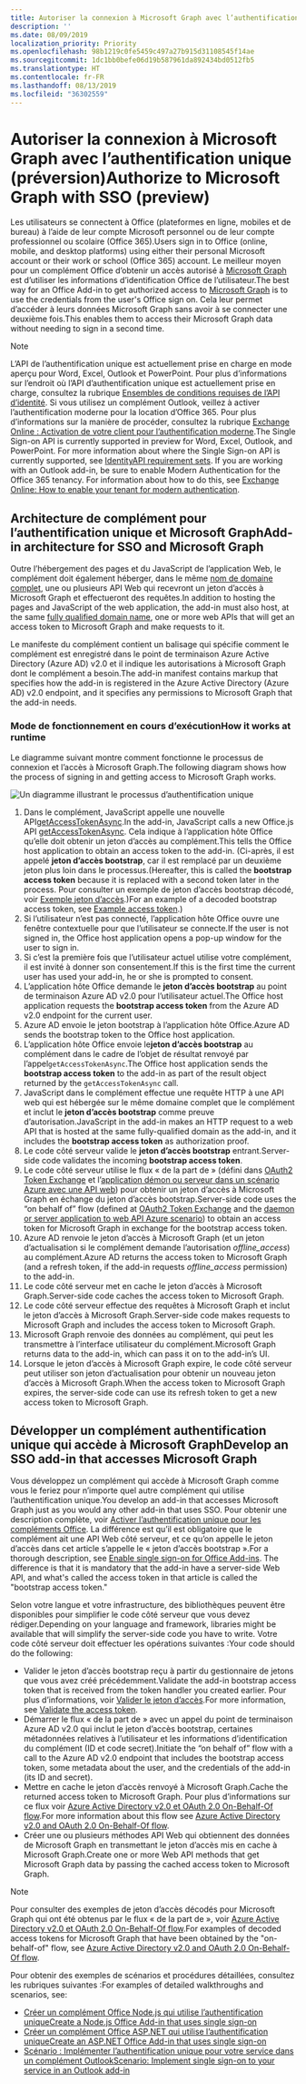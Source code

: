 ```yaml
---
title: Autoriser la connexion à Microsoft Graph avec l’authentification unique
description: ''
ms.date: 08/09/2019
localization_priority: Priority
ms.openlocfilehash: 98b1219c0fe5459c497a27b915d31108545f14ae
ms.sourcegitcommit: 1dc1bb0befe06d19b587961da892434bd0512fb5
ms.translationtype: HT
ms.contentlocale: fr-FR
ms.lasthandoff: 08/13/2019
ms.locfileid: "36302559"
---
```

# <a name="authorize-to-microsoft-graph-with-sso-preview"></a><span data-ttu-id="bb688-102">Autoriser la connexion à Microsoft Graph avec l’authentification unique (préversion)</span><span class="sxs-lookup"><span data-stu-id="bb688-102">Authorize to Microsoft Graph with SSO (preview)</span></span>

<span data-ttu-id="bb688-103">Les utilisateurs se connectent à Office (plateformes en ligne, mobiles et de bureau) à l’aide de leur compte Microsoft personnel ou de leur compte professionnel ou scolaire (Office 365).</span><span class="sxs-lookup"><span data-stu-id="bb688-103">Users sign in to Office (online, mobile, and desktop platforms) using either their personal Microsoft account or their work or school (Office 365) account.</span></span> <span data-ttu-id="bb688-104">Le meilleur moyen pour un complément Office d’obtenir un accès autorisé à [Microsoft Graph](https://developer.microsoft.com/graph/docs) est d’utiliser les informations d’identification Office de l’utilisateur.</span><span class="sxs-lookup"><span data-stu-id="bb688-104">The best way for an Office Add-in to get authorized access to [Microsoft Graph](https://developer.microsoft.com/graph/docs) is to use the credentials from the user's Office sign on.</span></span> <span data-ttu-id="bb688-105">Cela leur permet d’accéder à leurs données Microsoft Graph sans avoir à se connecter une deuxième fois.</span><span class="sxs-lookup"><span data-stu-id="bb688-105">This enables them to access their Microsoft Graph data without needing to sign in a second time.</span></span> 

> [!NOTE]
> <span data-ttu-id="bb688-p102">L’API de l’authentification unique est actuellement prise en charge en mode aperçu pour Word, Excel, Outlook et PowerPoint. Pour plus d’informations sur l’endroit où l’API d’authentification unique est actuellement prise en charge, consultez la rubrique [Ensembles de conditions requises de l’API d’identité](/office/dev/add-ins/reference/requirement-sets/identity-api-requirement-sets). Si vous utilisez un complément Outlook, veillez à activer l’authentification moderne pour la location d’Office 365. Pour plus d’informations sur la manière de procéder, consultez la rubrique [Exchange Online : Activation de votre client pour l’authentification moderne](https://social.technet.microsoft.com/wiki/contents/articles/32711.exchange-online-how-to-enable-your-tenant-for-modern-authentication.aspx).</span><span class="sxs-lookup"><span data-stu-id="bb688-p102">The Single Sign-on API is currently supported in preview for Word, Excel, Outlook, and PowerPoint. For more information about where the Single Sign-on API is currently supported, see [IdentityAPI requirement sets](/office/dev/add-ins/reference/requirement-sets/identity-api-requirement-sets). If you are working with an Outlook add-in, be sure to enable Modern Authentication for the Office 365 tenancy. For information about how to do this, see [Exchange Online: How to enable your tenant for modern authentication](https://social.technet.microsoft.com/wiki/contents/articles/32711.exchange-online-how-to-enable-your-tenant-for-modern-authentication.aspx).</span></span>

## <a name="add-in-architecture-for-sso-and-microsoft-graph"></a><span data-ttu-id="bb688-110">Architecture de complément pour l’authentification unique et Microsoft Graph</span><span class="sxs-lookup"><span data-stu-id="bb688-110">Add-in architecture for SSO and Microsoft Graph</span></span>

<span data-ttu-id="bb688-111">Outre l’hébergement des pages et du JavaScript de l’application Web, le complément doit également héberger, dans le même [nom de domaine complet](/windows/desktop/DNS/f-gly#_dns_fully_qualified_domain_name_fqdn__gly), une ou plusieurs API Web qui recevront un jeton d’accès à Microsoft Graph et effectueront des requêtes.</span><span class="sxs-lookup"><span data-stu-id="bb688-111">In addition to hosting the pages and JavaScript of the web application, the add-in must also host, at the same [fully qualified domain name](/windows/desktop/DNS/f-gly#_dns_fully_qualified_domain_name_fqdn__gly), one or more web APIs that will get an access token to Microsoft Graph and make requests to it.</span></span>

<span data-ttu-id="bb688-112">Le manifeste du complément contient un balisage qui spécifie comment le complément est enregistré dans le point de terminaison Azure Active Directory (Azure AD) v2.0 et il indique les autorisations à Microsoft Graph dont le complément a besoin.</span><span class="sxs-lookup"><span data-stu-id="bb688-112">The add-in manifest contains markup that specifies how the add-in is registered in the Azure Active Directory (Azure AD) v2.0 endpoint, and it specifies any permissions to Microsoft Graph that the add-in needs.</span></span>

### <a name="how-it-works-at-runtime"></a><span data-ttu-id="bb688-113">Mode de fonctionnement en cours d’exécution</span><span class="sxs-lookup"><span data-stu-id="bb688-113">How it works at runtime</span></span>

<span data-ttu-id="bb688-114">Le diagramme suivant montre comment fonctionne le processus de connexion et l’accès à Microsoft Graph.</span><span class="sxs-lookup"><span data-stu-id="bb688-114">The following diagram shows how the process of signing in and getting access to Microsoft Graph works.</span></span>

![Un diagramme illustrant le processus d’authentification unique](../images/sso-access-to-microsoft-graph.png)

1. <span data-ttu-id="bb688-116">Dans le complément, JavaScript appelle une nouvelle API[getAccessTokenAsync](/office/dev/add-ins/develop/sso-in-office-add-ins#sso-api-reference).</span><span class="sxs-lookup"><span data-stu-id="bb688-116">In the add-in, JavaScript calls a new Office.js API [getAccessTokenAsync](/office/dev/add-ins/develop/sso-in-office-add-ins#sso-api-reference).</span></span> <span data-ttu-id="bb688-117">Cela indique à l’application hôte Office qu’elle doit obtenir un jeton d’accès au complément.</span><span class="sxs-lookup"><span data-stu-id="bb688-117">This tells the Office host application to obtain an access token to the add-in.</span></span> <span data-ttu-id="bb688-118">(Ci-après, il est appelé **jeton d’accès bootstrap**, car il est remplacé par un deuxième jeton plus loin dans le processus.</span><span class="sxs-lookup"><span data-stu-id="bb688-118">(Hereafter, this is called the **bootstrap access token** because it is replaced with a second token later in the process.</span></span> <span data-ttu-id="bb688-119">Pour consulter un exemple de jeton d’accès bootstrap décodé, voir [Exemple jeton d’accès](sso-in-office-add-ins.md#example-access-token).)</span><span class="sxs-lookup"><span data-stu-id="bb688-119">For an example of a decoded bootstrap access token, see [Example access token](sso-in-office-add-ins.md#example-access-token).)</span></span>
1. <span data-ttu-id="bb688-120">Si l’utilisateur n’est pas connecté, l’application hôte Office ouvre une fenêtre contextuelle pour que l’utilisateur se connecte.</span><span class="sxs-lookup"><span data-stu-id="bb688-120">If the user is not signed in, the Office host application opens a pop-up window for the user to sign in.</span></span>
1. <span data-ttu-id="bb688-121">Si c’est la première fois que l’utilisateur actuel utilise votre complément, il est invité à donner son consentement.</span><span class="sxs-lookup"><span data-stu-id="bb688-121">If this is the first time the current user has used your add-in, he or she is prompted to consent.</span></span>
1. <span data-ttu-id="bb688-122">L’application hôte Office demande le **jeton d’accès bootstrap** au point de terminaison Azure AD v2.0 pour l’utilisateur actuel.</span><span class="sxs-lookup"><span data-stu-id="bb688-122">The Office host application requests the **bootstrap access token** from the Azure AD v2.0 endpoint for the current user.</span></span>
1. <span data-ttu-id="bb688-123">Azure AD envoie le jeton bootstrap à l’application hôte Office.</span><span class="sxs-lookup"><span data-stu-id="bb688-123">Azure AD sends the bootstrap token to the Office host application.</span></span>
1. <span data-ttu-id="bb688-124">L’application hôte Office envoie le**jeton d’accès bootstrap** au complément dans le cadre de l’objet de résultat renvoyé par l’appel`getAccessTokenAsync`.</span><span class="sxs-lookup"><span data-stu-id="bb688-124">The Office host application sends the **bootstrap access token** to the add-in as part of the result object returned by the `getAccessTokenAsync` call.</span></span>
1. <span data-ttu-id="bb688-125">JavaScript dans le complément effectue une requête HTTP à une API web qui est hébergée sur le même domaine complet que le complément et inclut le **jeton d’accès bootstrap** comme preuve d’autorisation.</span><span class="sxs-lookup"><span data-stu-id="bb688-125">JavaScript in the add-in makes an HTTP request to a web API that is hosted at the same fully-qualified domain as the add-in, and it includes the **bootstrap access token** as authorization proof.</span></span>  
1. <span data-ttu-id="bb688-126">Le code côté serveur valide le **jeton d’accès bootstrap** entrant.</span><span class="sxs-lookup"><span data-stu-id="bb688-126">Server-side code validates the incoming **bootstrap access token**.</span></span>
1. <span data-ttu-id="bb688-127">Le code côté serveur utilise le flux « de la part de » (défini dans [OAuth2 Token Exchange](https://tools.ietf.org/html/draft-ietf-oauth-token-exchange-02) et l’[application démon ou serveur dans un scénario Azure avec une API web](/azure/active-directory/develop/active-directory-authentication-scenarios)) pour obtenir un jeton d’accès à Microsoft Graph en échange du jeton d’accès bootstrap.</span><span class="sxs-lookup"><span data-stu-id="bb688-127">Server-side code uses the “on behalf of” flow (defined at [OAuth2 Token Exchange](https://tools.ietf.org/html/draft-ietf-oauth-token-exchange-02) and the [daemon or server application to web API Azure scenario](/azure/active-directory/develop/active-directory-authentication-scenarios)) to obtain an access token for Microsoft Graph in exchange for the bootstrap access token.</span></span>
1. <span data-ttu-id="bb688-128">Azure AD renvoie le jeton d’accès à Microsoft Graph (et un jeton d’actualisation si le complément demande l’autorisation *offline_access*) au complément.</span><span class="sxs-lookup"><span data-stu-id="bb688-128">Azure AD returns the access token to Microsoft Graph (and a refresh token, if the add-in requests *offline_access* permission) to the add-in.</span></span>
1. <span data-ttu-id="bb688-129">Le code côté serveur met en cache le jeton d’accès à Microsoft Graph.</span><span class="sxs-lookup"><span data-stu-id="bb688-129">Server-side code caches the access token to Microsoft Graph.</span></span>
1. <span data-ttu-id="bb688-130">Le code côté serveur effectue des requêtes à Microsoft Graph et inclut le jeton d’accès à Microsoft Graph.</span><span class="sxs-lookup"><span data-stu-id="bb688-130">Server-side code makes requests to Microsoft Graph and includes the access token to Microsoft Graph.</span></span>
1. <span data-ttu-id="bb688-131">Microsoft Graph renvoie des données au complément, qui peut les transmettre à l’interface utilisateur du complément.</span><span class="sxs-lookup"><span data-stu-id="bb688-131">Microsoft Graph returns data to the add-in, which can pass it on to the add-in’s UI.</span></span>
1. <span data-ttu-id="bb688-132">Lorsque le jeton d’accès à Microsoft Graph expire, le code côté serveur peut utiliser son jeton d’actualisation pour obtenir un nouveau jeton d’accès à Microsoft Graph.</span><span class="sxs-lookup"><span data-stu-id="bb688-132">When the access token to Microsoft Graph expires, the server-side code can use its refresh token to get a new access token to Microsoft Graph.</span></span>

## <a name="develop-an-sso-add-in-that-accesses-microsoft-graph"></a><span data-ttu-id="bb688-133">Développer un complément authentification unique qui accède à Microsoft Graph</span><span class="sxs-lookup"><span data-stu-id="bb688-133">Develop an SSO add-in that accesses Microsoft Graph</span></span>

<span data-ttu-id="bb688-134">Vous développez un complément qui accède à Microsoft Graph comme vous le feriez pour n’importe quel autre complément qui utilise l’authentification unique.</span><span class="sxs-lookup"><span data-stu-id="bb688-134">You develop an add-in that accesses Microsoft Graph just as you would any other add-in that uses SSO.</span></span> <span data-ttu-id="bb688-135">Pour obtenir une description complète, voir [Activer l’authentification unique pour les compléments Office](/office/dev/add-ins/develop/sso-in-office-add-ins). La différence est qu’il est obligatoire que le complément ait une API Web côté serveur, et ce qu’on appelle le jeton d’accès dans cet article s’appelle le « jeton d’accès bootstrap ».</span><span class="sxs-lookup"><span data-stu-id="bb688-135">For a thorough description, see [Enable single sign-on for Office Add-ins](/office/dev/add-ins/develop/sso-in-office-add-ins). The difference is that it is mandatory that the add-in have a server-side Web API, and what's called the access token in that article is called the "bootstrap access token."</span></span> 

<span data-ttu-id="bb688-136">Selon votre langue et votre infrastructure, des bibliothèques peuvent être disponibles pour simplifier le code côté serveur que vous devez rédiger.</span><span class="sxs-lookup"><span data-stu-id="bb688-136">Depending on your language and framework, libraries might be available that will simplify the server-side code you have to write.</span></span> <span data-ttu-id="bb688-137">Votre code côté serveur doit effectuer les opérations suivantes :</span><span class="sxs-lookup"><span data-stu-id="bb688-137">Your code should do the following:</span></span>

* <span data-ttu-id="bb688-138">Valider le jeton d’accès bootstrap reçu à partir du gestionnaire de jetons que vous avez créé précédemment.</span><span class="sxs-lookup"><span data-stu-id="bb688-138">Validate the add-in bootstrap access token that is received from the token handler you created earlier.</span></span> <span data-ttu-id="bb688-139">Pour plus d’informations, voir [Valider le jeton d’accès](sso-in-office-add-ins.md#validate-the-access-token).</span><span class="sxs-lookup"><span data-stu-id="bb688-139">For more information, see [Validate the access token](sso-in-office-add-ins.md#validate-the-access-token).</span></span> 
* <span data-ttu-id="bb688-140">Démarrer le flux « de la part de » avec un appel du point de terminaison Azure AD v2.0 qui inclut le jeton d’accès bootstrap, certaines métadonnées relatives à l’utilisateur et les informations d’identification du complément (ID et code secret).</span><span class="sxs-lookup"><span data-stu-id="bb688-140">Initiate the “on behalf of” flow with a call to the Azure AD v2.0 endpoint that includes the bootstrap access token, some metadata about the user, and the credentials of the add-in (its ID and secret).</span></span>
* <span data-ttu-id="bb688-141">Mettre en cache le jeton d’accès renvoyé à Microsoft Graph.</span><span class="sxs-lookup"><span data-stu-id="bb688-141">Cache the returned access token to Microsoft Graph.</span></span> <span data-ttu-id="bb688-142">Pour plus d’informations sur ce flux voir [Azure Active Directory v2.0 et OAuth 2.0 On-Behalf-Of flow](/azure/active-directory/develop/active-directory-v2-protocols-oauth-on-behalf-of).</span><span class="sxs-lookup"><span data-stu-id="bb688-142">For more information about this flow see [Azure Active Directory v2.0 and OAuth 2.0 On-Behalf-Of flow](/azure/active-directory/develop/active-directory-v2-protocols-oauth-on-behalf-of).</span></span>
* <span data-ttu-id="bb688-143">Créer une ou plusieurs méthodes API Web qui obtiennent des données de Microsoft Graph en transmettant le jeton d’accès mis en cache à Microsoft Graph.</span><span class="sxs-lookup"><span data-stu-id="bb688-143">Create one or more Web API methods that get Microsoft Graph data by passing the cached access token to Microsoft Graph.</span></span>

> [!NOTE]
> <span data-ttu-id="bb688-144">Pour consulter des exemples de jeton d’accès décodés pour Microsoft Graph qui ont été obtenus par le flux « de la part de », voir [Azure Active Directory v2.0 et OAuth 2.0 On-Behalf-Of flow](/azure/active-directory/develop/active-directory-v2-protocols-oauth-on-behalf-of).</span><span class="sxs-lookup"><span data-stu-id="bb688-144">For examples of decoded access tokens for Microsoft Graph that have been obtained by the "on-behalf-of" flow, see [Azure Active Directory v2.0 and OAuth 2.0 On-Behalf-Of flow](/azure/active-directory/develop/active-directory-v2-protocols-oauth-on-behalf-of).</span></span>

<span data-ttu-id="bb688-145">Pour obtenir des exemples de scénarios et procédures détaillées, consultez les rubriques suivantes :</span><span class="sxs-lookup"><span data-stu-id="bb688-145">For examples of detailed walkthroughs and scenarios, see:</span></span>

* [<span data-ttu-id="bb688-146">Créer un complément Office Node.js qui utilise l’authentification unique</span><span class="sxs-lookup"><span data-stu-id="bb688-146">Create a Node.js Office Add-in that uses single sign-on</span></span>](create-sso-office-add-ins-nodejs.md)
* [<span data-ttu-id="bb688-147">Créer un complément Office ASP.NET qui utilise l’authentification unique</span><span class="sxs-lookup"><span data-stu-id="bb688-147">Create an ASP.NET Office Add-in that uses single sign-on</span></span>](create-sso-office-add-ins-aspnet.md)
* [<span data-ttu-id="bb688-148">Scénario : Implémenter l’authentification unique pour votre service dans un complément Outlook</span><span class="sxs-lookup"><span data-stu-id="bb688-148">Scenario: Implement single sign-on to your service in an Outlook add-in</span></span>](/outlook/add-ins/implement-sso-in-outlook-add-in)
